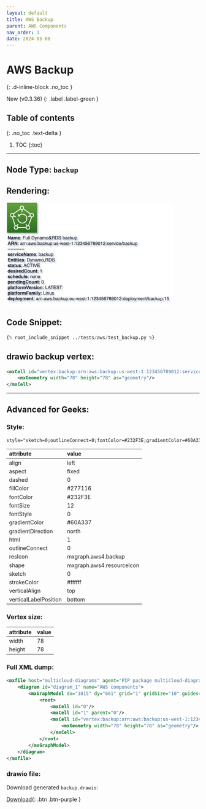```yaml
---
layout: default
title: AWS Backup
parent: AWS Components
nav_order: 3
date: 2024-05-08
---
```


# AWS Backup
{: .d-inline-block .no_toc }

New (v0.3.36)
{: .label .label-green }

## Table of contents
{: .no_toc .text-delta }

1. TOC
{:toc}

---


## Node Type: ``backup``

## Rendering:

![lambda](output/jpg/backup.jpg)

## Code Snippet:

```python
{% root_include_snippet ../tests/aws/test_backup.py %}
```

## drawio backup vertex:

```xml
<mxCell id="vertex:backup:arn:aws:backup:us-west-1:123456789012:service/backup" parent="1" vertex="1">
    <mxGeometry width="78" height="78" as="geometry"/>
</mxCell>
```
---

## Advanced for Geeks:

### Style:
```html
style="sketch=0;outlineConnect=0;fontColor=#232F3E;gradientColor=#60A337;gradientDirection=north;fillColor=#277116;strokeColor=#ffffff;dashed=0;verticalLabelPosition=bottom;verticalAlign=top;align=left;html=1;fontSize=12;fontStyle=0;aspect=fixed;shape=mxgraph.aws4.resourceIcon;resIcon=mxgraph.aws4.backup;"
```

| attribute | value |
|:----------|:------|
|align| left |
|aspect| fixed |
|dashed| 0 |
|fillColor| #277116 |
|fontColor| #232F3E |
|fontSize| 12 |
|fontStyle| 0 |
|gradientColor| #60A337 |
|gradientDirection| north |
|html| 1 |
|outlineConnect| 0 |
|resIcon| mxgraph.aws4.backup |
|shape| mxgraph.aws4.resourceIcon |
|sketch| 0 |
|strokeColor| #ffffff |
|verticalAlign| top |
|verticalLabelPosition| bottom |

### Vertex size:

| attribute | value |
|:---------|:-----------|
| width    | 78  |
| height   |78|

### Full XML dump:
```xml
<mxfile host="multicloud-diagrams" agent="PIP package multicloud-diagrams. Generate resources in draw.io compatible format for Cloud infrastructure. Copyrights @ Roman Tsypuk 2023. MIT license." type="MultiCloud">
    <diagram id="diagram_1" name="AWS components">
        <mxGraphModel dx="1015" dy="661" grid="1" gridSize="10" guides="1" tooltips="1" connect="1" arrows="1" fold="1" page="1" pageScale="1" pageWidth="850" pageHeight="1100" math="0" shadow="1">
            <root>
                <mxCell id="0"/>
                <mxCell id="1" parent="0"/>
                <mxCell id="vertex:backup:arn:aws:backup:us-west-1:123456789012:service/backup" value="&lt;b&gt;Name&lt;/b&gt;: Full Dynamo&amp;RDS backup&lt;BR&gt;&lt;b&gt;ARN&lt;/b&gt;: arn:aws:backup:us-west-1:123456789012:service/backup&lt;BR&gt;-----------&lt;BR&gt;&lt;b&gt;serviceName&lt;/b&gt;: backup&lt;BR&gt;&lt;b&gt;Entities&lt;/b&gt;: Dynamo,RDS&lt;BR&gt;&lt;b&gt;status&lt;/b&gt;: ACTIVE&lt;BR&gt;&lt;b&gt;desiredCount&lt;/b&gt;: 1&lt;BR&gt;&lt;b&gt;schedule&lt;/b&gt;: none&lt;BR&gt;&lt;b&gt;pendingCount&lt;/b&gt;: 0&lt;BR&gt;&lt;b&gt;platformVersion&lt;/b&gt;: LATEST&lt;BR&gt;&lt;b&gt;platformFamily&lt;/b&gt;: Linux&lt;BR&gt;&lt;b&gt;deployment&lt;/b&gt;: arn:aws:backup:eu-west-1:123456789012:deployment/backup:15" style="sketch=0;outlineConnect=0;fontColor=#232F3E;gradientColor=#60A337;gradientDirection=north;fillColor=#277116;strokeColor=#ffffff;dashed=0;verticalLabelPosition=bottom;verticalAlign=top;align=left;html=1;fontSize=12;fontStyle=0;aspect=fixed;shape=mxgraph.aws4.resourceIcon;resIcon=mxgraph.aws4.backup;" parent="1" vertex="1">
                    <mxGeometry width="78" height="78" as="geometry"/>
                </mxCell>
            </root>
        </mxGraphModel>
    </diagram>
</mxfile>
```

### drawio file:

Download generated ``backup.drawio``:

[Download](output/drawio/backup.drawio){: .btn .btn-purple }